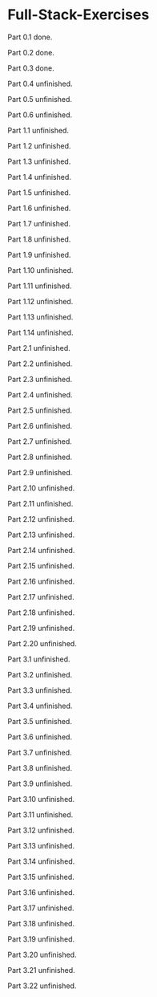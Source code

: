 # Full-Stack-Exercises
Part 0.1 done.

Part 0.2 done.

Part 0.3 done.

Part 0.4 unfinished.

Part 0.5 unfinished.

Part 0.6 unfinished.

Part 1.1 unfinished.

Part 1.2 unfinished.

Part 1.3 unfinished.

Part 1.4 unfinished.

Part 1.5 unfinished.

Part 1.6 unfinished.

Part 1.7 unfinished.

Part 1.8 unfinished.

Part 1.9 unfinished.

Part 1.10 unfinished.

Part 1.11 unfinished.

Part 1.12 unfinished.

Part 1.13 unfinished.

Part 1.14 unfinished.

Part 2.1 unfinished.

Part 2.2 unfinished.

Part 2.3 unfinished.

Part 2.4 unfinished.

Part 2.5 unfinished.

Part 2.6 unfinished.

Part 2.7 unfinished.

Part 2.8 unfinished.

Part 2.9 unfinished.

Part 2.10 unfinished.

Part 2.11 unfinished.

Part 2.12 unfinished.

Part 2.13 unfinished.

Part 2.14 unfinished.

Part 2.15 unfinished.

Part 2.16 unfinished.

Part 2.17 unfinished.

Part 2.18 unfinished.

Part 2.19 unfinished.

Part 2.20 unfinished.

Part 3.1 unfinished.

Part 3.2 unfinished.

Part 3.3 unfinished.

Part 3.4 unfinished.

Part 3.5 unfinished.

Part 3.6 unfinished.

Part 3.7 unfinished.

Part 3.8 unfinished.

Part 3.9 unfinished.

Part 3.10 unfinished.

Part 3.11 unfinished.

Part 3.12 unfinished.

Part 3.13 unfinished.

Part 3.14 unfinished.

Part 3.15 unfinished.

Part 3.16 unfinished.

Part 3.17 unfinished.

Part 3.18 unfinished.

Part 3.19 unfinished.

Part 3.20 unfinished.

Part 3.21 unfinished.

Part 3.22 unfinished.
